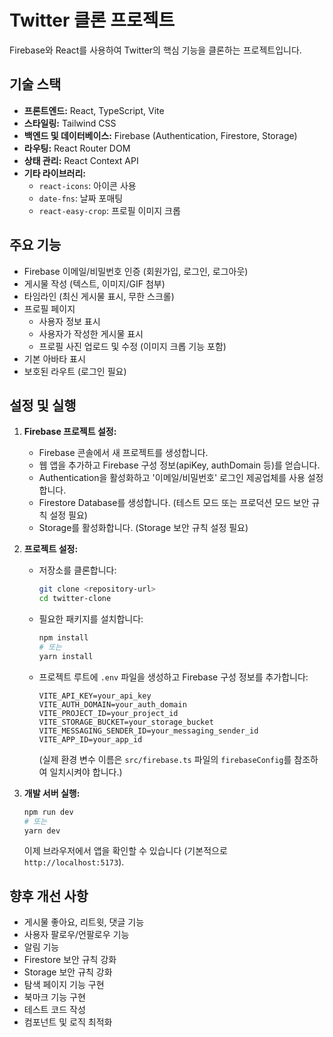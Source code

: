 # Twitter 클론 프로젝트

Firebase와 React를 사용하여 Twitter의 핵심 기능을 클론하는 프로젝트입니다.

## 기술 스택

*   **프론트엔드:** React, TypeScript, Vite
*   **스타일링:** Tailwind CSS
*   **백엔드 및 데이터베이스:** Firebase (Authentication, Firestore, Storage)
*   **라우팅:** React Router DOM
*   **상태 관리:** React Context API
*   **기타 라이브러리:**
    *   `react-icons`: 아이콘 사용
    *   `date-fns`: 날짜 포매팅
    *   `react-easy-crop`: 프로필 이미지 크롭

## 주요 기능

*   Firebase 이메일/비밀번호 인증 (회원가입, 로그인, 로그아웃)
*   게시물 작성 (텍스트, 이미지/GIF 첨부)
*   타임라인 (최신 게시물 표시, 무한 스크롤)
*   프로필 페이지
    *   사용자 정보 표시
    *   사용자가 작성한 게시물 표시
    *   프로필 사진 업로드 및 수정 (이미지 크롭 기능 포함)
*   기본 아바타 표시
*   보호된 라우트 (로그인 필요)

## 설정 및 실행

1.  **Firebase 프로젝트 설정:**
    *   Firebase 콘솔에서 새 프로젝트를 생성합니다.
    *   웹 앱을 추가하고 Firebase 구성 정보(apiKey, authDomain 등)를 얻습니다.
    *   Authentication을 활성화하고 '이메일/비밀번호' 로그인 제공업체를 사용 설정합니다.
    *   Firestore Database를 생성합니다. (테스트 모드 또는 프로덕션 모드 보안 규칙 설정 필요)
    *   Storage를 활성화합니다. (Storage 보안 규칙 설정 필요)

2.  **프로젝트 설정:**
    *   저장소를 클론합니다:
        ```bash
        git clone <repository-url>
        cd twitter-clone
        ```
    *   필요한 패키지를 설치합니다:
        ```bash
        npm install
        # 또는
        yarn install
        ```
    *   프로젝트 루트에 `.env` 파일을 생성하고 Firebase 구성 정보를 추가합니다:
        ```dotenv
        VITE_API_KEY=your_api_key
        VITE_AUTH_DOMAIN=your_auth_domain
        VITE_PROJECT_ID=your_project_id
        VITE_STORAGE_BUCKET=your_storage_bucket
        VITE_MESSAGING_SENDER_ID=your_messaging_sender_id
        VITE_APP_ID=your_app_id
        ```
        (실제 환경 변수 이름은 `src/firebase.ts` 파일의 `firebaseConfig`를 참조하여 일치시켜야 합니다.)

3.  **개발 서버 실행:**
    ```bash
    npm run dev
    # 또는
    yarn dev
    ```
    이제 브라우저에서 앱을 확인할 수 있습니다 (기본적으로 `http://localhost:5173`).

## 향후 개선 사항

*   게시물 좋아요, 리트윗, 댓글 기능
*   사용자 팔로우/언팔로우 기능
*   알림 기능
*   Firestore 보안 규칙 강화
*   Storage 보안 규칙 강화
*   탐색 페이지 기능 구현
*   북마크 기능 구현
*   테스트 코드 작성
*   컴포넌트 및 로직 최적화
